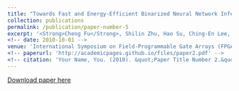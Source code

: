 ```yaml
---
title: "Towards Fast and Energy-Efficient Binarized Neural Network Inference on FPGA"
collection: publications
permalink: /publication/paper-number-5
excerpt: '<Strong>Cheng Fu</Strong>, Shilin Zhu, Hao Su, Ching-En Lee, Jishen Zhao'
<!-- date: 2010-10-01 -->
venue: 'International Symposium on Field-Programmable Gate Arrays (FPGA), Feb. 2019 (abstract only)'
<!-- paperurl: 'http://academicpages.github.io/files/paper2.pdf' -->
<!-- citation: 'Your Name, You. (2010). &quot;Paper Title Number 2.&quot; <i>Journal 1</i>. 1(2).' -->
---
```

<!-- This paper is about the number 2. The number 3 is left for future work.
 -->
[Download paper here](https://arxiv.org/abs/1810.02068)

<!-- Recommended citation: Your Name, You. (2010). "Paper Title Number 2." <i>Journal 1</i>. 1(2). -->